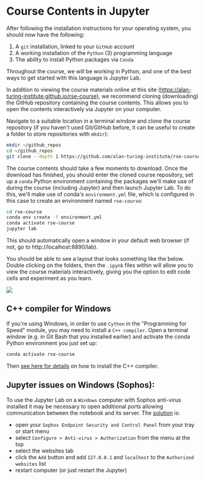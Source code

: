 # Course Contents in Jupyter

After following the installation instructions for your operating system, you should now have the following:

1. A `git` installation, linked to your `GitHub` account
2. A working installation of the `Python` (3) programming language
3. The ability to install Python packages via `Conda`

Throughout the course, we will be working in Python, and one of the best ways to get started with this language is Jupyter Lab.

In addition to viewing the course materials online at this site (https://alan-turing-institute.github.io/rse-course), we recommend cloning (downloading) the GitHub repository containing the course contents.
This allows you to open the contents interactively via Jupyter on your computer.

Navigate to a suitable location in a terminal window and clone the course repository (if you haven't used Git/GitHub before, it can be useful to create a folder to store repositories with `mkdir`):

```bash
mkdir ~/github_repos
cd ~/github_repos
git clone --depth 1 https://github.com/alan-turing-institute/rse-course
```

The course contents should take a few moments to download.
Once the download has finished, you should enter the cloned course repository, set up a `conda` Python environment containing the packages we'll make use of during the course (including Jupyter) and then launch Jupyter Lab.
To do this, we'll make use of conda's `environment.yml` file, which is configured in this case to create an environment named `rse-course`:

```bash
cd rse-course
conda env create -f environment.yml
conda activate rse-course
jupyter lab
```

This should automatically open a window in your default web browser (if not, go to http://localhost:8890/lab).

You should be able to see a layout that looks something like the below.
Double clicking on the folders, then the `.ipynb` files within will allow you to view the course materials interactively, giving you the option to edit code cells and experiment as you learn.

![](img/JupyterLab-RSE-Course.png)

## C++ compiler for Windows

If you're using Windows, in order to use `Cython` in the "Programming for Speed" module, you may need to install a `C++ compiler`.
Open a terminal window (e.g. in Git Bash that you installed earlier) and activate the conda Python environment you just set up:

```bash
conda activate rse-course
```

Then [see here for details](https://github.com/cython/cython/wiki/CythonExtensionsOnWindows) on how to install the C++ compiler.

## Jupyter issues on Windows (Sophos):

To use the Jupyter Lab on a `Windows` computer with Sophos anti-virus installed it may be necessary to open additional ports allowing communication between the notebook and its server.
The [solution](http://stackoverflow.com/questions/13036197/ipython-notebook-getting-output) is:

- open your `Sophos Endpoint Security and Control Panel` from your tray or start menu
- select `Configure > Anti-virus > Authorization` from the menu at the top
- select the websites tab
- click the `Add` button and add `127.0.0.1` and `localhost` to the `Authorized websites` list
- restart computer (or just restart the Jupyter)
